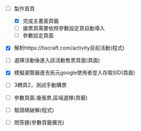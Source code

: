 - [ ] 製作首頁
    - [x] 完成主畫面頁籤
    - [ ] 搶票頁需要依照參數設定頁自動導入
    - [ ] 參數設定頁面
- [x] 解析https://tixcraft.com/activity目前活動(程式)
- [ ] 選擇活動後進入該活動售票頁面(頁面)
- [x] 模擬瀏覽器進去拓元google使用者登入存取SID(頁面)
- [ ] 3轉頁2，測試手動購票
- [ ] 參數頁面:幾張票,區域選擇(頁籤)
- [ ] 驗證碼破解(程式)
- [ ] 問答題(參數頁籤擴充)
  
